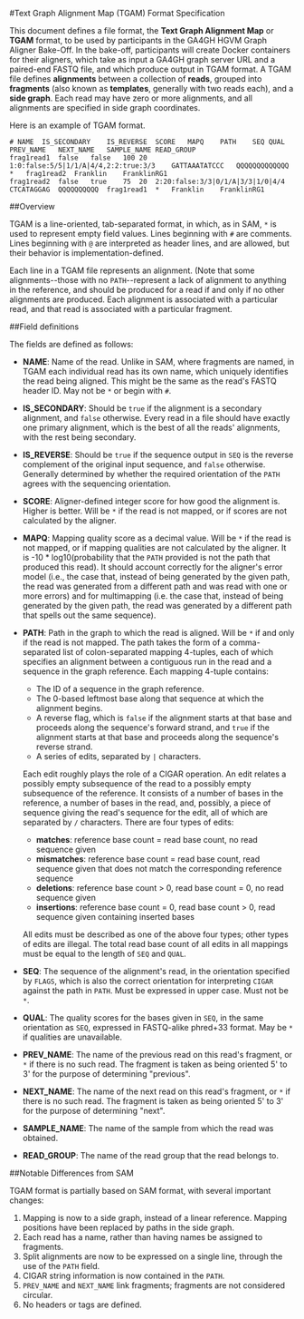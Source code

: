 #Text Graph Alignment Map (TGAM) Format Specification

This document defines a file format, the **Text Graph Alignment Map** or **TGAM** format, to be used by participants in the GA4GH HGVM Graph Aligner Bake-Off. In the bake-off, participants will create Docker containers for their aligners, which take as input a GA4GH graph server URL and a paired-end FASTQ file, and which produce output in TGAM format. A TGAM file defines **alignments** between a collection of **reads**, grouped into **fragments** (also known as **templates**, generally with two reads each), and a **side graph**. Each read may have zero or more alignments, and all alignments are specified in side graph coordinates.

Here is an example of TGAM format.
```
# NAME	IS_SECONDARY	IS_REVERSE	SCORE	MAPQ	PATH	SEQ	QUAL	PREV_NAME	NEXT_NAME	SAMPLE_NAME	READ_GROUP
frag1read1	false	false	100	20	1:0:false:5/5|1/1/A|4/4,2:2:true:3/3	GATTAAATATCCC	QQQQQQQQQQQQQ	*	frag1read2	Franklin	FranklinRG1
frag1read2	false	true	75	20	2:20:false:3/3|0/1/A|3/3|1/0|4/4	CTCATAGGAG	QQQQQQQQQQ	frag1read1	*	Franklin	FranklinRG1
```

##Overview

TGAM is a line-oriented, tab-separated format, in which, as in SAM, `*` is used to represent empty field values. Lines beginning with `#` are comments. Lines beginning with `@` are interpreted as header lines, and are allowed, but their behavior is implementation-defined.

Each line in a TGAM file represents an alignment. (Note that some alignments--those with no `PATH`--represent a lack of alignment to anything in the reference, and should be produced for a read if and only if no other alignments are produced. Each alignment is associated with a particular read, and that read is associated with a particular fragment.

##Field definitions

The fields are defined as follows:

* **NAME**: Name of the read. Unlike in SAM, where fragments are named, in TGAM each individual read has its own name, which uniquely identifies the read being aligned. This might be the same as the read's FASTQ header ID. May not be `*` or begin with `#`.

* **IS_SECONDARY**: Should be `true` if the alignment is a secondary alignment, and `false` otherwise. Every read in a file should have exactly one primary alignment, which is the best of all the reads' alignments, with the rest being secondary.

* **IS_REVERSE**: Should be `true` if the sequence output in `SEQ` is the reverse complement of the original input sequence, and `false` otherwise. Generally determined by whether the required orientation of the `PATH` agrees with the sequencing orientation.

* **SCORE**: Aligner-defined integer score for how good the alignment is. Higher is better. Will be `*` if the read is not mapped, or if scores are not calculated by the aligner.

* **MAPQ**: Mapping quality score as a decimal value. Will be `*` if the read is not mapped, or if mapping qualities are not calculated by the aligner. It is -10 * log10(probability that the `PATH` provided is not the path that produced this read). It should account correctly for the aligner's error model (i.e., the case that, instead of being generated by the given path, the read was generated from a different path and was read with one or more errors) and for multimapping (i.e. the case that, instead of being generated by the given path, the read was generated by a different path that spells out the same sequence).

* **PATH**: Path in the graph to which the read is aligned. Will be `*` if and only if the read is not mapped. The path takes the form of a comma-separated list of colon-separated mapping 4-tuples, each of which specifies an alignment between a contiguous run in the read and a sequence in the graph reference. Each mapping 4-tuple contains:
    * The ID of a sequence in the graph reference.
    * The 0-based leftmost base along that sequence at which the alignment begins.
    * A reverse flag, which is `false` if the alignment starts at that base and proceeds along the sequence's forward strand, and `true` if the alignment starts at that base and proceeds along the sequence's reverse strand.
    * A series of edits, separated by `|` characters.
    
    Each edit roughly plays the role of a CIGAR operation. An edit relates a possibly empty subsequence of the read to a possibly empty subsequence of the reference. It consists of a number of bases in the reference, a number of bases in the read, and, possibly, a piece of sequence giving the read's sequence for the edit, all of which are separated by `/` characters. There are four types of edits:
    * **matches**: reference base count = read base count, no read sequence given
    * **mismatches**: reference base count = read base count, read sequence given that does not match the corresponding reference sequence
    * **deletions**: reference base count > 0, read base count = 0, no read sequence given
    * **insertions**: reference base count = 0, read base count > 0, read sequence given containing inserted bases

    All edits must be described as one of the above four types; other types of edits are illegal. The total read base count of all edits in all mappings must be equal to the length of `SEQ` and `QUAL`.

* **SEQ**: The sequence of the alignment's read, in the orientation specified by `FLAGS`, which is also the correct orientation for interpreting `CIGAR` against the path in `PATH`. Must be expressed in upper case. Must not be `*`.

* **QUAL**: The quality scores for the bases given in `SEQ`, in the same orientation as `SEQ`, expressed in FASTQ-alike phred+33 format. May be `*` if qualities are unavailable.

* **PREV_NAME**: The name of the previous read on this read's fragment, or `*` if there is no such read. The fragment is taken as being oriented 5' to 3' for the purpose of determining "previous".

* **NEXT_NAME**: The name of the next read on this read's fragment, or `*` if there is no such read. The fragment is taken as being oriented 5' to 3' for the purpose of determining "next".

* **SAMPLE_NAME**: The name of the sample from which the read was obtained.

* **READ_GROUP**: The name of the read group that the read belongs to.

##Notable Differences from SAM

TGAM format is partially based on SAM format, with several important changes:

1. Mapping is now to a side graph, instead of a linear reference. Mapping positions have been replaced by paths in the side graph.
2. Each read has a name, rather than having names be assigned to fragments.
3. Split alignments are now to be expressed on a single line, through the use of the `PATH` field.
4. CIGAR string information is now contained in the `PATH`.
5. `PREV_NAME` and `NEXT_NAME` link fragments; fragments are not considered circular.
6. No headers or tags are defined.
